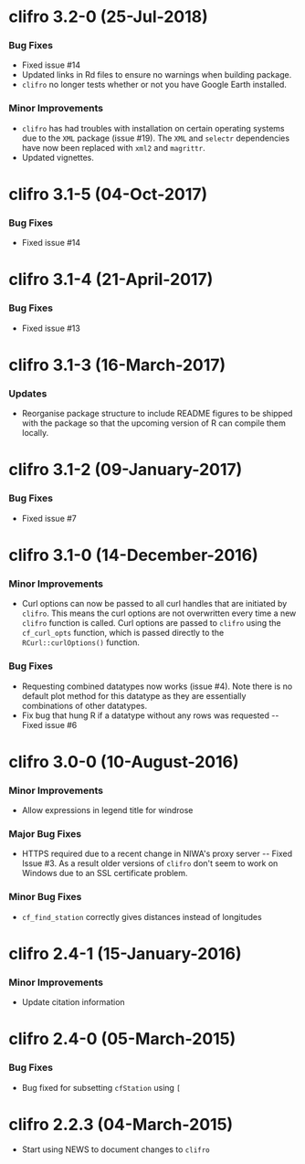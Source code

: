 clifro 3.2-0 (25-Jul-2018)
==========
### Bug Fixes
* Fixed issue #14
* Updated links in Rd files to ensure no warnings when building package.
* `clifro` no longer tests whether or not you have Google Earth installed.

### Minor Improvements
* `clifro` has had troubles with installation on certain operating systems due 
to the `XML` package (issue #19). The `XML` and `selectr` dependencies have now 
been replaced with `xml2` and `magrittr`.
* Updated vignettes.


clifro 3.1-5 (04-Oct-2017)
==========
### Bug Fixes
* Fixed issue #14

clifro 3.1-4 (21-April-2017)
==========
### Bug Fixes
* Fixed issue #13

clifro 3.1-3 (16-March-2017)
==========
### Updates
* Reorganise package structure to include README figures to be shipped with the
package so that the upcoming version of R can compile them locally.

clifro 3.1-2 (09-January-2017)
==========
### Bug Fixes
* Fixed issue #7

clifro 3.1-0 (14-December-2016)
==========
### Minor Improvements
* Curl options can now be passed to all curl handles that are initiated by `clifro`. This means the curl options are not overwritten every time a new `clifro` function is called. Curl options are passed to `clifro` using the `cf_curl_opts` function, which is passed directly to the `RCurl::curlOptions()` function.

### Bug Fixes
* Requesting combined datatypes now works (issue #4). Note there is no default 
  plot method for this datatype as they are essentially combinations of other 
  datatypes.
* Fix bug that hung R if a datatype without any rows was requested -- Fixed issue #6

clifro 3.0-0 (10-August-2016)
==========

### Minor Improvements
* Allow expressions in legend title for windrose

### Major Bug Fixes
* HTTPS required due to a recent change in NIWA's proxy server -- Fixed Issue #3.
  As a result older versions of `clifro` don't seem to work on Windows due to an
  SSL certificate problem.

### Minor Bug Fixes
* `cf_find_station` correctly gives distances instead of longitudes

clifro 2.4-1 (15-January-2016)
==============================
### Minor Improvements
* Update citation information

clifro 2.4-0 (05-March-2015)
============================
### Bug Fixes
* Bug fixed for subsetting `cfStation` using `[`

clifro 2.2.3 (04-March-2015)
============================

* Start using NEWS to document changes to `clifro`
